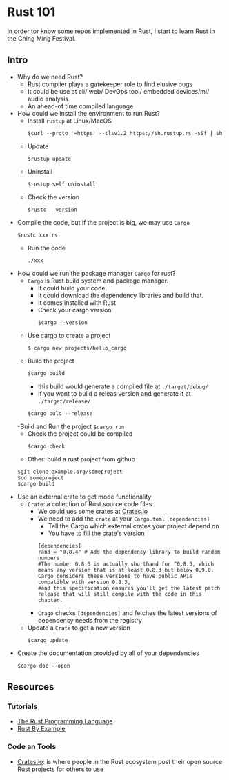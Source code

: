 # Rust 101 

In order tor know some repos implemented in Rust, I start to learn Rust in the Ching Ming Festival.

## Intro 

- Why do we need Rust? 
    - Rust complier plays a gatekeeper role to find elusive bugs
    - It could be use at cli/ web/ DevOps tool/ embedded devices/ml/ audio analysis
    - An ahead-of time compiled language 
- How could we install the environment to run Rust?
    - Install `rustup` at Linux/MacOS
        ```
        $curl --proto '=https' --tlsv1.2 https://sh.rustup.rs -sSf | sh
        ```
    - Update 
        ```
        $rustup update
        ```
    - Uninstall 
        ```
        $rustup self uninstall
        ```
    - Check the version 
        ```
        $rustc --version
        ```
- Compile the code, but if the project is big, we may use `Cargo` 
  ```
  $rustc xxx.rs
  ```
  - Run the code
    ```
    ./xxx
    ```
- How could we run the package manager `Cargo` for rust?
    - `Cargo` is Rust build system and package manager.
        - It could build your code.
        - It could download the dependency libraries and build that.
        - It comes installed with Rust
        - Check your cargo version
            ```
            $cargo --version
            ```
    - Use cargo to create a project
        ```
        $ cargo new projects/hello_cargo
        ```
    - Build the project
        ```
        $cargo build 
        ```
        - this build would generate a compiled file at `./target/debug/`
        - If you want to build a releas version and generate it at `./target/release/`
        ```
        $cargo buld --release
        ```
    -Build and Run the project
        ```
        $cargo run 
        ```
    - Check the project could be compiled
        ```
        $cargo check 
        ```
    - Other: build a rust project from github
    ```
    $git clone example.org/someproject
    $cd someproject
    $cargo build 
    ```
- Use an external crate to get mode functionality
    - `Crate`: a collection of Rust source code files. 
        - We could ues some crates at [Crates.io](https://crates.io/)
        - We need to add the `crate` at your `Cargo.toml` `[dependencies]` 
            - Tell the Cargo which external crates your project depend on 
            - You have to fill the crate's version 
            ```
            [dependencies]
            rand = "0.8.4" # Add the dependency library to build random numbers
            #The number 0.8.3 is actually shorthand for ^0.8.3, which means any version that is at least 0.8.3 but below 0.9.0. Cargo considers these versions to have public APIs compatible with version 0.8.3, 
            #and this specification ensures you’ll get the latest patch release that will still compile with the code in this chapter. 
            ```
        - `Crago` checks `[dependencies]` and fetches the latest versions of dependency needs from the registry
    - Update a `Crate` to get a new version
        ```
        $cargo update 
        ```
- Create the documentation provided by all of your dependencies 
    ```
    $cargo doc --open
    ```
## Resources

### Tutorials
- [The Rust Programming Language](https://doc.rust-lang.org/book/title-page.html) 
- [Rust By Example](https://doc.rust-lang.org/book/title-page.html)

### Code an Tools
- [Crates.io](https://crates.io/): is where people in the Rust ecosystem post their open source Rust projects for others to use